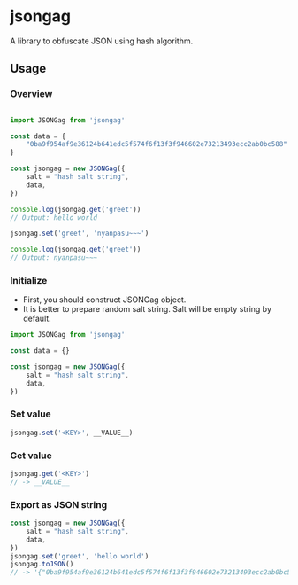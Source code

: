 # jsongag

A library to obfuscate JSON using hash algorithm.

## Usage

### Overview

```javascript

import JSONGag from 'jsongag'

const data = {
    "0ba9f954af9e36124b641edc5f574f6f13f3f946602e73213493ecc2ab0bc588": "hello world"
}

const jsongag = new JSONGag({
    salt = "hash salt string",
    data,
})

console.log(jsongag.get('greet'))
// Output: hello world

jsongag.set('greet', 'nyanpasu~~~')

console.log(jsongag.get('greet'))
// Output: nyanpasu~~~

```

### Initialize

- First, you should construct JSONGag object.
- It is better to prepare random salt string. Salt will be empty string by default.

```javascript
import JSONGag from 'jsongag'

const data = {}

const jsongag = new JSONGag({
    salt = "hash salt string",
    data,
})
```

### Set value

```javascript
jsongag.set('<KEY>', __VALUE__)
```

### Get value

```javascript
jsongag.get('<KEY>')
// -> __VALUE__
```

### Export as JSON string

```javascript
const jsongag = new JSONGag({
    salt = "hash salt string",
    data,
})
jsongag.set('greet', 'hello world')
jsongag.toJSON()
// -> '{"0ba9f954af9e36124b641edc5f574f6f13f3f946602e73213493ecc2ab0bc588":"hello world"}'
```
